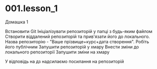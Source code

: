 # 001.lesson_1
Домашка 1

Встановити Git
Ініціалізувати репозиторій у папці з будь-яким файлом
Створити віддалений репозиторій та прив'язати його до локального. Назва репозиторію - "Ваше прізвище+курс+дата створення". Робіть його публічним
Запушити репозиторій у хмару
Внести зміни до локального репозиторії
Запушити зміни на хмару

У відповідь на дз надсилаємо посилання на репозиторій